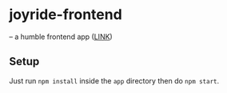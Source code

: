 # joyride-frontend

– a humble frontend app ([LINK](https://zrkrlc.github.io/joyride-frontend/))

## Setup

Just run `npm install` inside the `app` directory then do `npm start`.